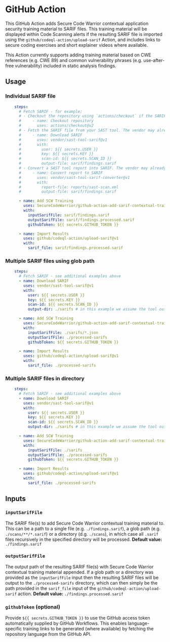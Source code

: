 # GitHub Action

This GitHub Action adds Secure Code Warrior contextual application security training material to SARIF files. This training material will be displayed within Code Scanning alerts if the resulting SARIF file is imported using the `github/codeql-action/upload-sarif` Action, and includes links to secure coding exercises and short explainer videos where available.

This Action currently supports adding training material based on CWE references (e.g. CWE 89) and common vulnerability phrases (e.g. use-after-free vulnerability) included in static analysis findings.

## Usage

### Individual SARIF file

```yaml
    steps:
      # Fetch SARIF - for example:
      # - Checkout the repository using `actions/checkout` if the SARIF file is committed. This example assumes the SARIF file is located at `sarif/findings.sarif` within the repository.
      #     - name: Checkout repository
      #       uses: actions/checkout@v2
      # - Fetch the SARIF file from your SAST tool. The vendor may already have a GitHub Action for this. This example assumes the SARIF file is fetched and saved to `sarif/findings.sarif`.
      #     - name: Download SARIF
      #       uses: vendor/sast-tool-sarif@v1
      #       with:
      #         user: ${{ secrets.USER }}
      #         key: ${{ secrets.KEY }}
      #         scan-id: ${{ secrets.SCAN_ID }}
      #         output-file: sarif/findings.sarif
      # - Convert a SAST tool report into SARIF. The vendor may already have a GitHub Action or script for this. This example assumes the converted SARIF file is located at `sarif/findings.sarif`.
      #     - name: Convert report to SARIF
      #       uses: vendor/sast-tool-sarif-converter@v1
      #       with:
      #         report-file: reports/sast-scan.xml
      #         output-file: sarif/findings.sarif

      - name: Add SCW Training
        uses: SecureCodeWarrior/github-action-add-sarif-contextual-training@v1
        with:
          inputSarifFile: sarif/findings.sarif
          outputSarifFile: sarif/findings.processed.sarif
          githubToken: ${{ secrets.GITHUB_TOKEN }}

      - name: Import Results
        uses: github/codeql-action/upload-sarif@v1
        with:
          sarif_file: sarif/findings.processed.sarif
```

### Multiple SARIF files using glob path

```yaml
    steps:
      # Fetch SARIF - see additional examples above
      - name: Download SARIF
        uses: vendor/sast-tool-sarif@v1
        with:
          user: ${{ secrets.USER }}
          key: ${{ secrets.KEY }}
          scan-id: ${{ secrets.SCAN_ID }}
          output-dir: ./sarifs # in this example we assume the tool outputs multiple SARIF files as .json files

      - name: Add SCW Training
        uses: SecureCodeWarrior/github-action-add-sarif-contextual-training@v1
        with:
          inputSarifFile: ./sarifs/*.json
          outputSarifFile: ./processed-sarifs
          githubToken: ${{ secrets.GITHUB_TOKEN }}

      - name: Import Results
        uses: github/codeql-action/upload-sarif@v1
        with:
          sarif_file: ./processed-sarifs
```

### Multiple SARIF files in directory

```yaml
    steps:
      # Fetch SARIF - see additional examples above
      - name: Download SARIF
        uses: vendor/sast-tool-sarif@v1
        with:
          user: ${{ secrets.USER }}
          key: ${{ secrets.KEY }}
          scan-id: ${{ secrets.SCAN_ID }}
          output-dir: ./sarifs # in this example we assume the tool outputs multiple SARIF files in nested directories within the specified output directory

      - name: Add SCW Training
        uses: SecureCodeWarrior/github-action-add-sarif-contextual-training@v1
        with:
          inputSarifFile: ./sarifs
          outputSarifFile: ./processed-sarifs
          githubToken: ${{ secrets.GITHUB_TOKEN }}

      - name: Import Results
        uses: github/codeql-action/upload-sarif@v1
        with:
          sarif_file: ./processed-sarifs
```

## Inputs

### `inputSarifFile`

The SARIF file(s) to add Secure Code Warrior contextual training material to. This can be a path to a single file (e.g. `./findings.sarif`), a glob path (e.g. `./scans/**/*.sarif`) or a directory (d.g. `./scans`), in which case all `.sarif` files recursively in the specified directory will be processed. **Default value:** `./findings.sarif`

### `outputSarifFile`

The output path of the resulting SARIF file(s) with Secure Code Warrior contextual training material appended. If a glob path or a directory was provided as the `inputSarifFile` input then the resulting SARIF files will be output to the `./processed-sarifs` directory, which can then simply be the path provided in the `sarif_file` input of the `github/codeql-action/upload-sarif` action. **Default value:** `./findings.processed.sarif`

### `githubToken` (optional)

Provide `${{ secrets.GITHUB_TOKEN }}` to use the GitHub access token automatically supplied by GitHub Workflows. This enables language-specific training links to be generated (where available) by fetching the repository language from the GitHub API.
